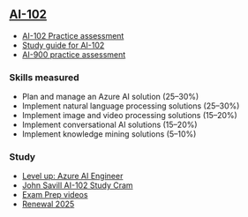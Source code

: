 ## [AI-102](https://learn.microsoft.com/en-us/certifications/exams/ai-102/)
- [AI-102 Practice assessment](https://learn.microsoft.com/certifications/exams/ai-102/practice/assessment?assessment-type=practice&assessmentId=61)
- [Study guide for AI-102](https://learn.microsoft.com/en-nz/certifications/resources/study-guides/ai-102)
- [AI-900 practice assessment](./AI900PracticeAssessment.md)
### Skills measured
- Plan and manage an Azure AI solution (25–30%)
- Implement natural language processing solutions (25–30%)
- Implement image and video processing solutions (15–20%)
- Implement conversational AI solutions (15–20%)
- Implement knowledge mining solutions (5–10%)
### Study
- [Level up: Azure AI Engineer](./LevelUp.md)
- [John Savill AI-102 Study Cram](./JS-AI102-StudyCram.md)
- [Exam Prep videos](./PrepVideos.md)
- [Renewal 2025](./Renewal2025.md)

